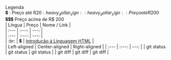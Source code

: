 Legenda  
:heavy_dollar_sign: : Preço até R$20  
:heavy_dollar_sign::heavy_dollar_sign: : Preço até R$200  
:heavy_dollar_sign::heavy_dollar_sign::heavy_dollar_sign: Preço acima de R$ 200  
| Língua | Preço | Nome / Link |  
| :--- | :---: | ---: |  
| :---         |     :---:      |          ---: |  
| :br: | :heavy_dollar_sign: | [Introdução à Linguagem HTML](https://www.udemy.com/introducao-a-linguagem-html/) |  
| Left-aligned | Center-aligned | Right-aligned |
| :---         |     :---:      |          ---: |
| git status   | git status     | git status    |
| git diff     | git diff       | git diff      |
